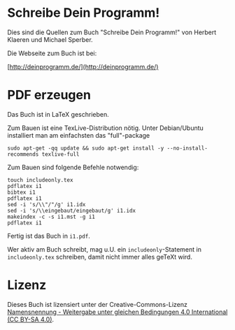 # Schreibe Dein Programm!

Dies sind die Quellen zum Buch "Schreibe Dein Programm!" von Herbert
Klaeren und Michael Sperber.

Die Webseite zum Buch ist bei:

[http://deinprogramm.de/](http://deinprogramm.de/)

# PDF erzeugen

Das Buch ist in LaTeX geschrieben.

Zum Bauen ist eine TexLive-Distribution nötig. Unter Debian/Ubuntu installiert man am einfachsten das "full"-package
```
sudo apt-get -qq update && sudo apt-get install -y --no-install-recommends texlive-full
```

Zum Bauen sind folgende Befehle notwendig:

```
touch includeonly.tex
pdflatex i1
bibtex i1
pdflatex i1
sed -i 's/\\"/"/g' i1.idx
sed -i 's/\\eingebaut/eingebaut/g' i1.idx
makeindex -c -s i1.mst -g i1
pdflatex i1
```

Fertig ist das Buch in `i1.pdf`.

Wer aktiv am Buch schreibt, mag u.U. ein `includeonly`-Statement in
`includeonly.tex` schreiben, damit nicht immer alles geTeXt wird.

# Lizenz

Dieses Buch ist lizensiert unter der Creative-Commons-Lizenz
[Namensnennung - Weitergabe unter gleichen Bedingungen 4.0 International (CC BY-SA 4.0)](https://creativecommons.org/licenses/by-sa/4.0/deed.de).

